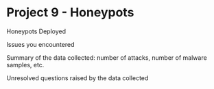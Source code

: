 # Project 9 - Honeypots


Honeypots Deployed 

Issues you encountered

Summary of the data collected: number of attacks, number of malware samples, etc.

Unresolved questions raised by the data collected
